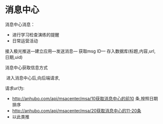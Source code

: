 # 消息中心

消息中心消息：

* 进行学习检查演练的提醒
* 日常运营活动

接入极光推送—建立应用—发送消息— 获取msg ID— 存入数据库(标题,内容,url,日期,uid)



消息中心获取信息方式

​	进入消息中心后,向后端请求,

请求url为:

* http://anhubo.com/api/msacenter/msa/10获取消息中心的前10 条,按照日期排序
* http://anhubo.com/api/msacenter/msa/20获取消息中心的11-20条
* 以此类推





